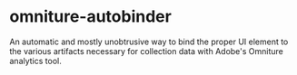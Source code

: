 omniture-autobinder
===================

An automatic and mostly unobtrusive way to bind the proper UI element to the various artifacts necessary for collection data with Adobe's Omniture analytics tool.
